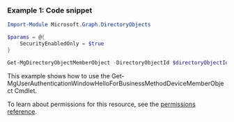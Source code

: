 ### Example 1: Code snippet

```powershellImport-Module Microsoft.Graph.DirectoryObjects

$params = @{
	SecurityEnabledOnly = $true
}

Get-MgDirectoryObjectMemberObject -DirectoryObjectId $directoryObjectId -BodyParameter $params
```
This example shows how to use the Get-MgUserAuthenticationWindowHelloForBusinessMethodDeviceMemberObject Cmdlet.
To learn about permissions for this resource, see the [permissions reference](/graph/permissions-reference).

